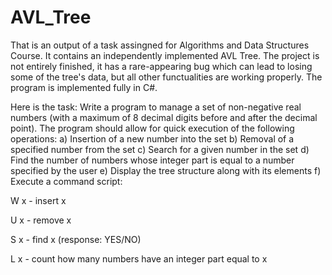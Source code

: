 # AVL_Tree
That is an output of a task assingned for Algorithms and Data Structures Course. It contains an independently implemented AVL Tree.
The project is not entirely finished, it has a rare-appearing bug which can lead to losing some of the tree's data, but all other functualities are working properly. The program is implemented fully in C#.

Here is the task:
Write a program to manage a set of non-negative real numbers (with a maximum of 8 decimal digits before and after the decimal point). The program should allow for quick execution of the following operations:
a) Insertion of a new number into the set
b) Removal of a specified number from the set
c) Search for a given number in the set
d) Find the number of numbers whose integer part is equal to a number specified by the user
e) Display the tree structure along with its elements
f) Execute a command script:

W x - insert x

U x - remove x

S x - find x (response: YES/NO)

L x - count how many numbers have an integer part equal to x
